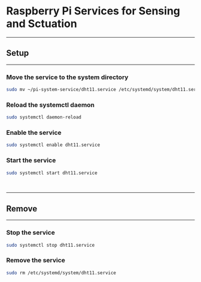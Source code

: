 # Raspberry Pi Services for Sensing and Sctuation
---
## Setup
---
### Move the service to the system directory
```bash
sudo mv ~/pi-system-service/dht11.service /etc/systemd/system/dht11.service
```

### Reload the systemctl daemon
```bash
sudo systemctl daemon-reload
```

### Enable the service
```bash
sudo systemctl enable dht11.service
```

### Start the service
```bash
sudo systemctl start dht11.service
```

<br>

---
## Remove
---
### Stop the service
```bash
sudo systemctl stop dht11.service
```

### Remove the service
```bash
sudo rm /etc/systemd/system/dht11.service
```